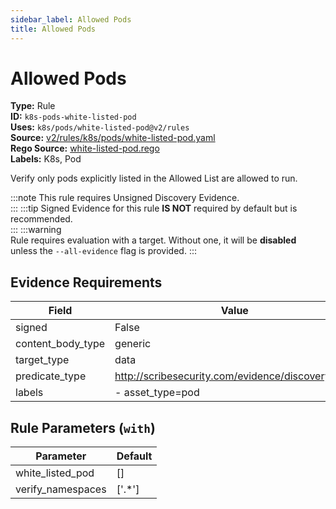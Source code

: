 ```yaml
---
sidebar_label: Allowed Pods
title: Allowed Pods
---  
```

# Allowed Pods  
**Type:** Rule  
**ID:** `k8s-pods-white-listed-pod`  
**Uses:** `k8s/pods/white-listed-pod@v2/rules`  
**Source:** [v2/rules/k8s/pods/white-listed-pod.yaml](https://github.com/scribe-public/sample-policies/blob/main/v2/rules/k8s/pods/white-listed-pod.yaml)  
**Rego Source:** [white-listed-pod.rego](https://github.com/scribe-public/sample-policies/blob/main/v2/rules/k8s/pods/white-listed-pod.rego)  
**Labels:** K8s, Pod  

Verify only pods explicitly listed in the Allowed List are allowed to run.

:::note 
This rule requires Unsigned Discovery Evidence.  
::: 
:::tip 
Signed Evidence for this rule **IS NOT** required by default but is recommended.  
::: 
:::warning  
Rule requires evaluation with a target. Without one, it will be **disabled** unless the `--all-evidence` flag is provided.
::: 

## Evidence Requirements  
| Field | Value |
|-------|-------|
| signed | False |
| content_body_type | generic |
| target_type | data |
| predicate_type | http://scribesecurity.com/evidence/discovery/v0.1 |
| labels | - asset_type=pod |

## Rule Parameters (`with`)  
| Parameter | Default |
|-----------|---------|
| white_listed_pod | [] |
| verify_namespaces | ['.*'] |
